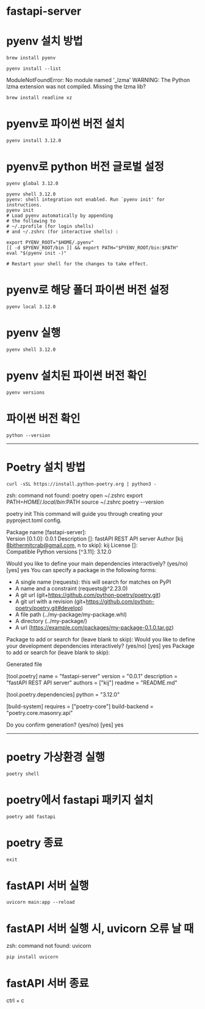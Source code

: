 # fastapi-server

# pyenv 설치 방법
```brew install pyenv```

```pyenv install --list```

ModuleNotFoundError: No module named '_lzma'
WARNING: The Python lzma extension was not compiled. Missing the lzma lib?

```brew install readline xz```

# pyenv로 파이썬 버전 설치
```pyenv install 3.12.0```

# pyenv로 python 버전 글로벌 설정
```pyenv global 3.12.0```

```
pyenv shell 3.12.0
pyenv: shell integration not enabled. Run `pyenv init' for instructions.
pyenv init
# Load pyenv automatically by appending
# the following to 
# ~/.zprofile (for login shells)
# and ~/.zshrc (for interactive shells) :

export PYENV_ROOT="$HOME/.pyenv"
[[ -d $PYENV_ROOT/bin ]] && export PATH="$PYENV_ROOT/bin:$PATH"
eval "$(pyenv init -)"

# Restart your shell for the changes to take effect.
```

# pyenv로 해당 폴더 파이썬 버전 설정
```pyenv local 3.12.0```

# pyenv 실행
```pyenv shell 3.12.0```

# pyenv 설치된 파이썬 버전 확인
```pyenv versions```

# 파이썬 버전 확인
```python --version```

---

# Poetry 설치 방법
```curl -sSL https://install.python-poetry.org | python3 -```

zsh: command not found: poetry
open ~/.zshrc
export PATH=$HOME/.local/bin:$PATH
source ~/.zshrc
poetry --version

poetry init
This command will guide you through creating your pyproject.toml config.

Package name [fastapi-server]:  
Version [0.1.0]:  0.0.1
Description []:  fastAPI REST API server
Author [kij <8bithermitcrab@gmail.com>, n to skip]:  kij
License []:  
Compatible Python versions [^3.11]:  3.12.0

Would you like to define your main dependencies interactively? (yes/no) [yes] yes
You can specify a package in the following forms:
  - A single name (requests): this will search for matches on PyPI
  - A name and a constraint (requests@^2.23.0)
  - A git url (git+https://github.com/python-poetry/poetry.git)
  - A git url with a revision (git+https://github.com/python-poetry/poetry.git#develop)
  - A file path (../my-package/my-package.whl)
  - A directory (../my-package/)
  - A url (https://example.com/packages/my-package-0.1.0.tar.gz)

Package to add or search for (leave blank to skip): 
Would you like to define your development dependencies interactively? (yes/no) [yes] yes
Package to add or search for (leave blank to skip): 

Generated file

[tool.poetry]
name = "fastapi-server"
version = "0.0.1"
description = "fastAPI REST API server"
authors = ["kij"]
readme = "README.md"

[tool.poetry.dependencies]
python = "3.12.0"


[build-system]
requires = ["poetry-core"]
build-backend = "poetry.core.masonry.api"


Do you confirm generation? (yes/no) [yes] yes

---

# poetry 가상환경 실행
```poetry shell```

# poetry에서 fastapi 패키지 설치
```poetry add fastapi```

# poetry 종료
```exit```

# fastAPI 서버 실행
```uvicorn main:app --reload```

# fastAPI 서버 실행 시, uvicorn 오류 날 때
zsh: command not found: uvicorn

```pip install uvicorn```

# fastAPI 서버 종료
ctrl + c